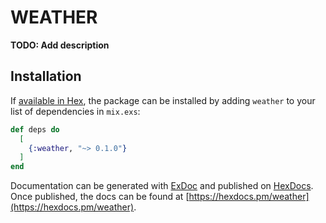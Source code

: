 # WEATHER

**TODO: Add description**

## Installation

If [available in Hex](https://hex.pm/docs/publish), the package can be installed
by adding `weather` to your list of dependencies in `mix.exs`:

```elixir
def deps do
  [
    {:weather, "~> 0.1.0"}
  ]
end
```

Documentation can be generated with [ExDoc](https://github.com/elixir-lang/ex_doc)
and published on [HexDocs](https://hexdocs.pm). Once published, the docs can
be found at [https://hexdocs.pm/weather](https://hexdocs.pm/weather).

